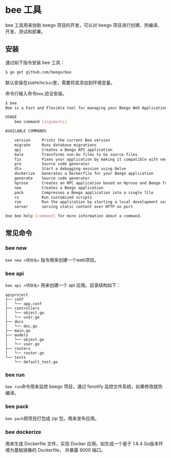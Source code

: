 # bee 工具

bee 工具用来协助 beego 项目的开发，可以对 beego 项目进行创建、热编译、开发、测试和部署。

## 安装

通过如下指令安装 bee 工具：

```bash
$ go get github.com/beego/bee
```

默认安装在`$GOPATH/bin`里，需要将其添加到环境变量。

命令行输入命令`bee`,验证安装。

```bash
$ bee
Bee is a Fast and Flexible tool for managing your Beego Web Application.

USAGE
    bee command [arguments]

AVAILABLE COMMANDS

    version     Prints the current Bee version
    migrate     Runs database migrations
    api         Creates a Beego API application
    bale        Transforms non-Go files to Go source files
    fix         Fixes your application by making it compatible with newer versions of Beego
    pro         Source code generator
    dlv         Start a debugging session using Delve
    dockerize   Generates a Dockerfile for your Beego application
    generate    Source code generator
    hprose      Creates an RPC application based on Hprose and Beego frameworks
    new         Creates a Beego application
    pack        Compresses a Beego application into a single file
    rs          Run customized scripts
    run         Run the application by starting a local development server
    server      serving static content over HTTP on port

Use bee help [command] for more information about a command.
```

## 常见命令

### bee new 

`bee new <项目名>` 指令用来创建一个web项目。

### bee api

`bee api <项目名>` 用来创建一个 api 应用。目录结构如下：

```
apiproject
├── conf
│   └── app.conf
├── controllers
│   └── object.go
│   └── user.go
├── docs
│   └── doc.go
├── main.go
├── models
│   └── object.go
│   └── user.go
├── routers
│   └── router.go
└── tests
    └── default_test.go
```

### bee run

`bee run`命令用来监控 beego 项目，通过 fsnotify 监控文件系统，如果修改就热编译。

### bee pack

`bee pack`把项目打包成 zip 包，用来发布应用。

### bee dockerize

用来生成 Dockerfile 文件，实现 Docker 应用。如生成一个基于 1.6.4 Go版本环境为基础镜像的 Dockerfile， 并暴露 9000 端口。

```bash

```

